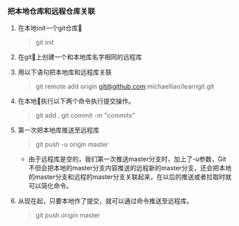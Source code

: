 ### 把本地仓库和远程仓库关联
1. 在本地init一个git仓库
    > git init
2. 在git上创建一个和本地库名字相同的远程库

3. 用以下语句把本地库和远程库关联
    > git remote add origin git@github.com:michaelliao/learngit.git
4. 在本地执行以下两个命令执行提交操作。
    > git add .
    > git commit -m "commits"
5. 第一次把本地库推送至远程库
    > git push -u origin master
    - 由于远程库是空的，我们第一次推送master分支时，加上了-u参数，Git不但会把本地的master分支内容推送的远程新的master分支，还会把本地的master分支和远程的master分支关联起来，在以后的推送或者拉取时就可以简化命令。
6. 从现在起，只要本地作了提交，就可以通过命令推送至远程库。
    > git push origin master